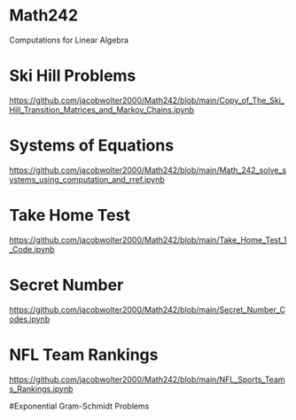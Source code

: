 # Math242
Computations for Linear Algebra

# Ski Hill Problems
https://github.com/jacobwolter2000/Math242/blob/main/Copy_of_The_Ski_Hill_Transition_Matrices_and_Markov_Chains.ipynb

# Systems of Equations
https://github.com/jacobwolter2000/Math242/blob/main/Math_242_solve_systems_using_computation_and_rref.ipynb

# Take Home Test
https://github.com/jacobwolter2000/Math242/blob/main/Take_Home_Test_1_Code.ipynb

# Secret Number
https://github.com/jacobwolter2000/Math242/blob/main/Secret_Number_Codes.ipynb

# NFL Team Rankings
https://github.com/jacobwolter2000/Math242/blob/main/NFL_Sports_Teams_Rankings.ipynb

#Exponential Gram-Schmidt Problems
